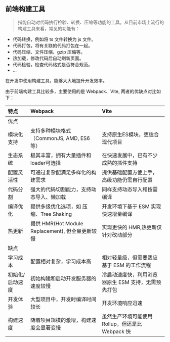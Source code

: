 ## 前端构建工具
> 指能自动对代码执行检验、转换、压缩等功能的工具。从目前市场上流行的构建工具来看，常见的功能有：

- 代码转换，例如将 ts 文件转换为 js 文件。
- 代码打包，将有关联的代码打包在一起。
- 代码压缩、文件压缩、gzip 压缩等。
- 热加载，修改代码后自动刷新页面。
- 代码检验，检查代码格式是否符合规范。
- ...
  
在开发中使用构建工具，能够大大地提升开发效率。

由于前端构建工具比较多，主要使用的是 Webpack、Vite, 两者的优缺点对比如下：

| 特点 | Webpack | Vite |
| :---- | :----  | :---- |
| 优点 |  |  |
| 模块化支持 | 支持多种模块格式（CommonJS, AMD, ES6等） | 支持原生ES模块，更适合现代项目 |
| 生态系统 | 极其丰富，拥有大量插件和 loader可选择 | 在快速发展中，已有不少成熟的插件支持 |
| 配置灵活性 | 可通过复杂配满足多样化的构建需求 | 提供基础配置方便上手，高级功能仍需自行配置 |
| 代码分割 | 强大的代码切割能力，支持动态导入、懒加载 | 同样支持动态导入和按需编译 |
| 编译优化 | 提供多级优化选项，如 压缩、Tree Shaking | 开发环境下基于 ESM 实现快速增量编译 |
| 热更新 | 提供 HMR(Hot Module Replacement), 但全量更新较慢 | 实现更快的 HMR,热更新仅针对改动部分 |
| 缺点 |  |  |
| 学习成本 | 配置相对复杂，学习成本高 | 相对轻量级，但需要适应基于 ESM 的工作流程 |
| 初始化/启动速度 | 初始构建和启动开发服务器的速度较慢 | 冷启动速度快，利用浏览器原生 ESM 支持，无需预先打包 |
| 开发体验 | 大型项目中，开发时编译时间较长 | 开发环境响应迅速 |
| 构建速度 | 随着项目规模的激增，构建速度会显著变慢 | 虽然生产环境可能使用 Rollup，但还是比 Webpack 快 |